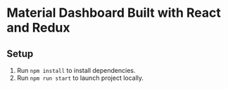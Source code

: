 # Material Dashboard Built with React and Redux

## Setup 

1. Run `npm install` to install dependencies.
2. Run `npm run start` to launch project locally.